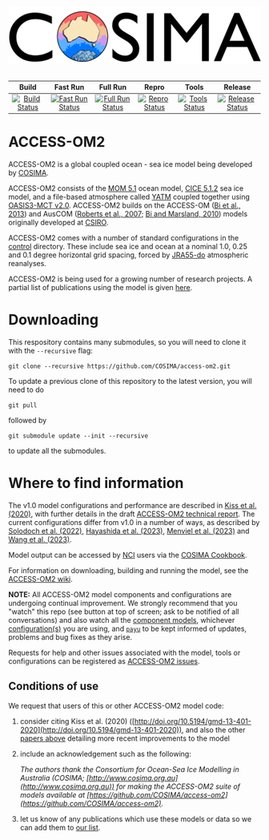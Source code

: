 <img src="https://github.com/COSIMA/logo/blob/master/png/logo_word.png" width="800"/>
<br/> <br/>


| Build | Fast Run | Full Run | Repro | Tools | Release | 
|:-------:|:--------:|:--------:|:--------:|:--------:|:--------:|
| [![Build Status](https://accessdev.nci.org.au/jenkins/buildStatus/icon?job=ACCESS-OM2/build)](https://accessdev.nci.org.au/jenkins/job/ACCESS-OM2/job/build/) | [![Fast Run Status](https://accessdev.nci.org.au/jenkins/buildStatus/icon?job=ACCESS-OM2/fast_run)](https://accessdev.nci.org.au/jenkins/job/ACCESS-OM2/job/fast_run/) | [![Full Run Status](https://accessdev.nci.org.au/jenkins/buildStatus/icon?job=ACCESS-OM2/full_run)](https://accessdev.nci.org.au/jenkins/job/ACCESS-OM2/job/full_run/) | [![Repro Status](https://accessdev.nci.org.au/jenkins/buildStatus/icon?job=ACCESS-OM2/reproducibility)](https://accessdev.nci.org.au/jenkins/job/ACCESS-OM2/job/reproducibility/) | [![Tools Status](https://accessdev.nci.org.au/jenkins/buildStatus/icon?job=ACCESS-OM2/tools)](https://accessdev.nci.org.au/jenkins/job/ACCESS-OM2/job/tools/) | [![Release Status](https://accessdev.nci.org.au/jenkins/buildStatus/icon?job=ACCESS-OM2/release)](https://accessdev.nci.org.au/jenkins/job/ACCESS-OM2/job/release/) | 

# ACCESS-OM2

ACCESS-OM2 is a global coupled ocean - sea ice model being developed by [COSIMA](http://www.cosima.org.au).

ACCESS-OM2 consists of the [MOM 5.1](https://mom-ocean.github.io) ocean model, [CICE 5.1.2](https://github.com/CICE-Consortium/CICE-svn-trunk/tree/cice-5.1.2) sea ice model, and a file-based atmosphere called [YATM](https://github.com/COSIMA/libaccessom2) coupled together using [OASIS3-MCT v2.0](https://portal.enes.org/oasis). ACCESS-OM2 builds on the ACCESS-OM ([Bi et al., 2013](http://www.bom.gov.au/jshess/docs/2013/bi2_hres.pdf)) and AusCOM ([Roberts et al., 2007](https://50years.acs.org.au/content/dam/acs/50-years/journals/jrpit/JRPIT39.2.137.pdf); [Bi and Marsland, 2010](https://www.cawcr.gov.au/technical-reports/CTR_027.pdf)) models originally developed at [CSIRO](http://www.csiro.au).

ACCESS-OM2 comes with a number of standard configurations in the [control](https://github.com/COSIMA/access-om2/tree/master/control) directory. These include sea ice and ocean at a nominal 1.0, 0.25 and 0.1 degree horizontal grid spacing, forced by [JRA55-do](https://doi.org/10.1016/j.ocemod.2018.07.002) atmospheric reanalyses.

ACCESS-OM2 is being used for a growing number of research projects. A partial list of publications using the model is given [here](https://scholar.google.com/citations?hl=en&view_op=list_works&gmla=AJsN-F5gp3-wpXzF8odo9cFy-9ajlgIeqwrOq_7DvPS1rkETzqmPk1Sfx-gAmIs9kFfRflOR3HqNV_85pJ2j4LljHks1wQtONqiuOVgii-UICb9q2fmTp_w&user=inVqu_4AAAAJ).

# Downloading

This respository contains many submodules, so you will need to clone it with the `--recursive` flag:
```
git clone --recursive https://github.com/COSIMA/access-om2.git
```

To update a previous clone of this repository to the latest version, you will need to do 
```
git pull
```
followed by
```
git submodule update --init --recursive
```
to update all the submodules.

# Where to find information

The v1.0 model configurations and performance are described in [Kiss et al. (2020)](https://doi.org/10.5194/gmd-13-401-2020), with further details in the draft [ACCESS-OM2 technical report](https://github.com/COSIMA/ACCESS-OM2-1-025-010deg-report). The current configurations differ from v1.0 in a number of ways, as described by [Solodoch et al. (2022)](https://doi.org/10.1029/2021GL097211), [Hayashida et al. (2023)](https://dx.doi.org/10.1029/2023JC019697), [Menviel et al. (2023)](https://doi.org/10.5194/egusphere-2023-390) and [Wang et al. (2023)](https://doi.org/10.5194/gmd-2023-123).
 
Model output can be accessed by [NCI](http://nci.org.au) users via the [COSIMA Cookbook](https://github.com/COSIMA/cosima-cookbook).

For information on downloading, building and running the model, see the [ACCESS-OM2 wiki](https://github.com/COSIMA/access-om2/wiki). 

**NOTE:** All ACCESS-OM2 model components and configurations are undergoing continual improvement. We strongly recommend that you "watch" this repo (see button at top of screen; ask to be notified of all conversations) and also watch all the [component models](https://github.com/COSIMA/access-om2/tree/master/src), whichever [configuration(s)](https://github.com/COSIMA/access-om2/tree/master/control) you are using, and [`payu`](https://github.com/payu-org/payu) to be kept informed of updates, problems and bug fixes as they arise.

Requests for help and other issues associated with the model, tools or configurations can be registered as [ACCESS-OM2 issues](https://github.com/COSIMA/access-om2/issues).

## Conditions of use

We request that users of this or other ACCESS-OM2 model code:
1. consider citing Kiss et al. (2020) ([http://doi.org/10.5194/gmd-13-401-2020](http://doi.org/10.5194/gmd-13-401-2020)), and also the other [papers above](https://github.com/COSIMA/access-om2#where-to-find-information) detailing more recent improvements to the model
2. include an acknowledgement such as the following:

   *The authors thank the Consortium for Ocean-Sea Ice Modelling in Australia (COSIMA; [http://www.cosima.org.au](http://www.cosima.org.au)) for making the ACCESS-OM2 suite of models available at [https://github.com/COSIMA/access-om2](https://github.com/COSIMA/access-om2).*
3. let us know of any publications which use these models or data so we can add them to [our list](https://scholar.google.com/citations?hl=en&user=inVqu_4AAAAJ).
